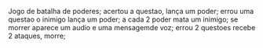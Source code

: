 Jogo de batalha de poderes;
acertou a questao, lança um poder;
errou uma questao o inimigo lança um poder;
a cada 2 poder mata um inimigo;
se morrer aparece um audio e uma mensagemde voz;
errou 2 questoes recebe 2 ataques, morre;
